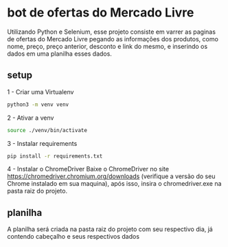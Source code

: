 # bot de ofertas do Mercado Livre
Utilizando Python e Selenium, esse projeto consiste em varrer as paginas de ofertas do Mercado Livre pegando as informações dos produtos, como nome, preço, preço anterior, desconto e link do mesmo, e inserindo os dados em uma planilha esses dados.



## setup

1 - Criar uma Virtualenv

```bash
python3 -m venv venv
```
2 - Ativar a venv
```bash
source ./venv/bin/activate
```
3 - Instalar requirements
```bash
pip install -r requirements.txt
```
4 - Instalar o ChromeDriver
Baixe o ChromeDriver no site https://chromedriver.chromium.org/downloads (verifique a versão do seu Chrome instalado em sua maquina), após isso, insira o chromedriver.exe na pasta raiz do projeto.

## planilha

A planilha será criada na pasta raiz do projeto com seu respectivo dia, já contendo cabeçalho e seus respectivos dados





